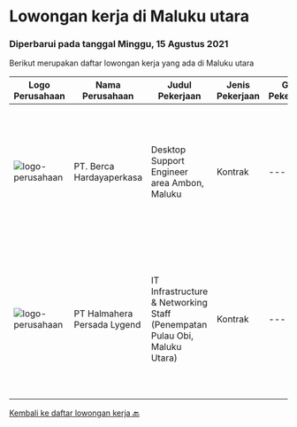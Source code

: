 
  # Lowongan kerja di Maluku utara

  ### Diperbarui pada tanggal Minggu, 15 Agustus 2021

  Berikut merupakan daftar lowongan kerja yang ada di Maluku utara

  |Logo Perusahaan | Nama Perusahaan | Judul Pekerjaan | Jenis Pekerjaan | Gaji Pekerjaan | Lokasi | Deskripsi | Tanggal diunggah | Pranala |
  | -------------- | --------------- | --------------- | --------- | --------- | -------------- | ------- | ----------- | ----------- |
  |![logo-perusahaan](https://image-service-cdn.seek.com.au/0c900ac2b5b1a2cf9bee651ce5d069e68ff14c92/ee4dce1061f3f616224767ad58cb2fc751b8d2dc)|PT. Berca Hardayaperkasa|Desktop Support Engineer area Ambon, Maluku|Kontrak|---|Ternate|Responsibilities : Analyzing, diagnosing, and installation to several areas including desktop hardware, operating systems (Windows 7/8/10),...|Jumat, 13 Agustus 2021|https://www.jobstreet.co.id/id/job/desktop-support-engineer-area-ambon-maluku-3592669?token=0~2b74c93a-e2e8-417b-a749-35acf541f725&sectionRank=1&jobId=jobstreet-id-job-3592669|
|![logo-perusahaan](https://us.123rf.com/450wm/pavelstasevich/pavelstasevich1811/pavelstasevich181101027/112815900-stock-vector-no-image-available-icon-flat-vector.jpg?ver=6)|PT Halmahera Persada Lygend|IT Infrastructure & Networking Staff (Penempatan Pulau Obi, Maluku Utara)|Kontrak|---|Maluku Utara|Job Description : Provide technical support to the development of the infrastructure systems and services Define, order, and monitor installation and...|Rabu, 11 Agustus 2021|https://www.jobstreet.co.id/id/job/it-infrastructure-networking-staff-penempatan-pulau-obi-maluku-utara-3598544?token=0~2b74c93a-e2e8-417b-a749-35acf541f725&sectionRank=2&jobId=jobstreet-id-job-3598544|


  [Kembali ke daftar lowongan kerja 🔙](../README.md#daftar-lowongan-kerja)
  